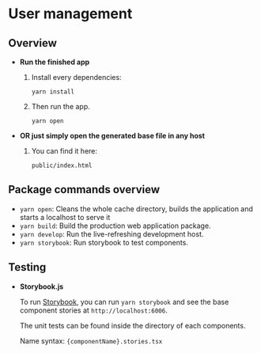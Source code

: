 # User management

## Overview

-  **Run the finished app**

    1. Install every dependencies:

        ```shell
        yarn install
        ```
   
    2. Then run the app.
        ```shell
        yarn open
        ```
       
-   **OR just simply open the generated base file in any host**
 
     1. You can find it here:
    
        ```shell
        public/index.html
        ```
        
## Package commands overview

- `yarn open`: Cleans the whole cache directory, builds the application and starts a localhost to serve it
- `yarn build`: Build the production web application package.
- `yarn develop`: Run the live-refreshing development host.
- `yarn storybook`: Run storybook to test components.

## Testing  
-  **Storybook.js**

    To run [Storybook](https://storybook.js.org), you can run `yarn storybook` and see the base component stories at `http://localhost:6006`.
    
    The unit tests can be found inside the directory of each components. 
    
    Name syntax: `{componentName}.stories.tsx`
